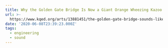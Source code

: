 ```yaml
---
title: Why the Golden Gate Bridge Is Now a Giant Orange Wheezing Kazoo
url: >-
  https://www.kqed.org/arts/13881451/the-golden-gate-bridge-sounds-like-a-david-lynch-movie-now
date: '2020-06-08T23:39:23.000Z'
tags:
  - engineering
  - sound
---
```

